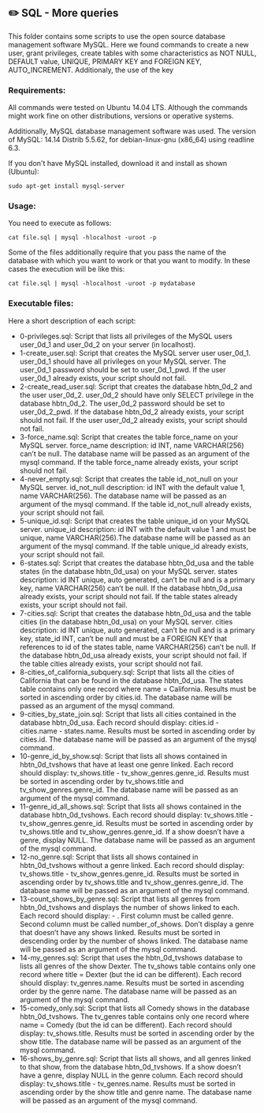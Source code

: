 ## :pencil2:  SQL - More queries

This folder contains some scripts to use the open source database management software MySQL. Here we found commands to create a new user, grant privileges, create tables with some characteristics as NOT NULL, DEFAULT value, UNIQUE, PRIMARY KEY and FOREIGN KEY,  AUTO_INCREMENT. Additionaly, the use of the key

### Requirements:
All commands were tested on Ubuntu 14.04 LTS. Although the commands might work fine on other distributions, versions or operative systems.

Additionally, MySQL database management software was used. The version of MySQL: 14.14 Distrib 5.5.62, for debian-linux-gnu (x86_64) using readline 6.3.

If you don't have MySQL installed, download it and install as shown (Ubuntu):

    sudo apt-get install mysql-server

### Usage:
You need to execute as follows:

    cat file.sql | mysql -hlocalhost -uroot -p

Some of the files additionally require that you pass the name of the database with which you want to work or that you want to modify. In these cases the execution will be like this:

    cat file.sql | mysql -hlocalhost -uroot -p mydatabase

### Executable files:

Here a short description of each script:

+ 0-privileges.sql: Script that lists all privileges of the MySQL users user_0d_1 and user_0d_2 on your server (in localhost).
+ 1-create_user.sql: Script that creates the MySQL server user user_0d_1. user_0d_1 should have all privileges on your MySQL server. The user_0d_1 password should be set to user_0d_1_pwd. If the user user_0d_1 already exists, your script should not fail.
+ 2-create_read_user.sql: Script that creates the database hbtn_0d_2 and the user user_0d_2. user_0d_2 should have only SELECT privilege in the database hbtn_0d_2. The user_0d_2 password should be set to user_0d_2_pwd. If the database hbtn_0d_2 already exists, your script should not fail. If the user user_0d_2 already exists, your script should not fail.
+ 3-force_name.sql: Script that creates the table force_name on your MySQL server. force_name description: id INT, name VARCHAR(256) can’t be null. The database name will be passed as an argument of the mysql command. If the table force_name already exists, your script should not fail.
+ 4-never_empty.sql: Script that creates the table id_not_null on your MySQL server. id_not_null description: id INT with the default value 1, name VARCHAR(256). The database name will be passed as an argument of the mysql command. If the table id_not_null already exists, your script should not fail.
+ 5-unique_id.sql: Script that creates the table unique_id on your MySQL server. unique_id description: id INT with the default value 1 and must be unique, name VARCHAR(256).The database name will be passed as an argument of the mysql command. If the table unique_id already exists, your script should not fail.
+ 6-states.sql: Script that creates the database hbtn_0d_usa and the table states (in the database hbtn_0d_usa) on your MySQL server. states description: id INT unique, auto generated, can’t be null and is a primary key, name VARCHAR(256) can’t be null. If the database hbtn_0d_usa already exists, your script should not fail. If the table states already exists, your script should not fail.
+ 7-cities.sql: Script that creates the database hbtn_0d_usa and the table cities (in the database hbtn_0d_usa) on your MySQL server. cities description: id INT unique, auto generated, can’t be null and is a primary key, state_id INT, can’t be null and must be a FOREIGN KEY that references to id of the states table, name VARCHAR(256) can’t be null. If the database hbtn_0d_usa already exists, your script should not fail. If the table cities already exists, your script should not fail.
+ 8-cities_of_california_subquery.sql: Script that lists all the cities of California that can be found in the database hbtn_0d_usa. The states table contains only one record where name = California. Results must be sorted in ascending order by cities.id. The database name will be passed as an argument of the mysql command.
+ 9-cities_by_state_join.sql: Script that lists all cities contained in the database hbtn_0d_usa. Each record should display: cities.id - cities.name - states.name. Results must be sorted in ascending order by cities.id. The database name will be passed as an argument of the mysql command.
+ 10-genre_id_by_show.sql: Script that lists all shows contained in hbtn_0d_tvshows that have at least one genre linked. Each record should display: tv_shows.title - tv_show_genres.genre_id. Results must be sorted in ascending order by tv_shows.title and tv_show_genres.genre_id. The database name will be passed as an argument of the mysql command.
+ 11-genre_id_all_shows.sql: Script that lists all shows contained in the database hbtn_0d_tvshows. Each record should display: tv_shows.title - tv_show_genres.genre_id. Results must be sorted in ascending order by tv_shows.title and tv_show_genres.genre_id. If a show doesn’t have a genre, display NULL. The database name will be passed as an argument of the mysql command.
+ 12-no_genre.sql: Script that lists all shows contained in hbtn_0d_tvshows without a genre linked. Each record should display: tv_shows.title - tv_show_genres.genre_id. Results must be sorted in ascending order by tv_shows.title and tv_show_genres.genre_id. The database name will be passed as an argument of the mysql command.
+ 13-count_shows_by_genre.sql: Script that lists all genres from hbtn_0d_tvshows and displays the number of shows linked to each. Each record should display: <TV Show genre> - <Number of shows linked to this genre>. First column must be called genre. Second column must be called number_of_shows. Don’t display a genre that doesn’t have any shows linked. Results must be sorted in descending order by the number of shows linked. The database name will be passed as an argument of the mysql command.
+ 14-my_genres.sql: Script that uses the hbtn_0d_tvshows database to lists all genres of the show Dexter. The tv_shows table contains only one record where title = Dexter (but the id can be different). Each record should display: tv_genres.name. Results must be sorted in ascending order by the genre name. The database name will be passed as an argument of the mysql command.
+ 15-comedy_only.sql: Script that lists all Comedy shows in the database hbtn_0d_tvshows. The tv_genres table contains only one record where name = Comedy (but the id can be different). Each record should display: tv_shows.title. Results must be sorted in ascending order by the show title. The database name will be passed as an argument of the mysql command.
+ 16-shows_by_genre.sql: Script that lists all shows, and all genres linked to that show, from the database hbtn_0d_tvshows. If a show doesn’t have a genre, display NULL in the genre column. Each record should display: tv_shows.title - tv_genres.name. Results must be sorted in ascending order by the show title and genre name. The database name will be passed as an argument of the mysql command.
<!--stackedit_data:
eyJoaXN0b3J5IjpbMTI2OTgyMjUzMl19
-->